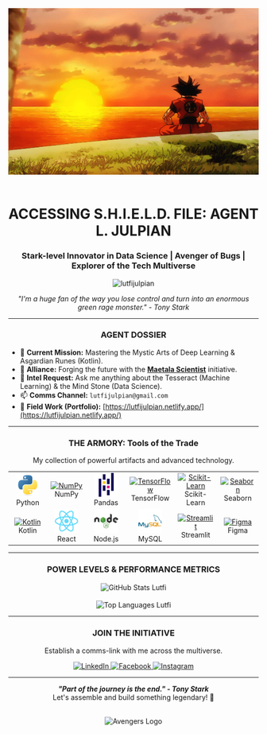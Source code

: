 <div align="center">
  <img src="https://raw.githubusercontent.com/Julpian/Julpian/refs/heads/main/unduhan.gif" alt="Lutfi Julpian" style="margin-bottom: 20px;" />
</div>

<h1 align="center">
  ACCESSING S.H.I.E.L.D. FILE: AGENT L. JULPIAN
</h1>

<h3 align="center">Stark-level Innovator in Data Science | Avenger of Bugs | Explorer of the Tech Multiverse</h3>

<p align="center">
  <img src="https://komarev.com/ghpvc/?username=lutfijulpian&label=Profile%20Views&color=blue&style=for-the-badge" alt="lutfijulpian"/> 
</p>

<p align="center">
  <i>"I'm a huge fan of the way you lose control and turn into an enormous green rage monster." - Tony Stark</i>
</p>

---

<h3 align="center">AGENT DOSSIER</h3>

-   🌱 **Current Mission:** Mastering the Mystic Arts of Deep Learning & Asgardian Runes (Kotlin).
-   🤝 **Alliance:** Forging the future with the **[Maetala Scientist](#)** initiative.
-   💬 **Intel Request:** Ask me anything about the Tesseract (Machine Learning) & the Mind Stone (Data Science).
-   📫 **Comms Channel:** `lutfijulpian@gmail.com`
-   🐸 **Field Work (Portfolio):** [https://lutfijulpian.netlify.app/](https://lutfijulpian.netlify.app/)

---

<h3 align="center">THE ARMORY: Tools of the Trade</h3>
<p align="center">
  My collection of powerful artifacts and advanced technology.
</p>
<table align="center">
  <tr>
    <td align="center" width="96">
      <a href="https://www.python.org" target="_blank">
        <img src="https://raw.githubusercontent.com/devicons/devicon/master/icons/python/python-original.svg" width="48" height="48" alt="Python" />
      </a>
      <br>Python
    </td>
    <td align="center" width="96">
      <a href="https://numpy.org/" target="_blank">
        <img src="https://numpy.org/images/logo.svg" width="48" height="48" alt="NumPy" />
      </a>
      <br>NumPy
    </td>
    <td align="center" width="96">
      <a href="https://pandas.pydata.org/" target="_blank">
        <img src="https://raw.githubusercontent.com/devicons/devicon/2ae2a900d2f041da66e950e4d48052658d850630/icons/pandas/pandas-original.svg" width="48" height="48" alt="Pandas" />
      </a>
      <br>Pandas
    </td>
    <td align="center" width="96">
      <a href="https://www.tensorflow.org" target="_blank">
        <img src="https://www.vectorlogo.zone/logos/tensorflow/tensorflow-icon.svg" width="48" height="48" alt="TensorFlow" />
      </a>
      <br>TensorFlow
    </td>
    <td align="center" width="96">
      <a href="https://scikit-learn.org/" target="_blank">
        <img src="https://upload.wikimedia.org/wikipedia/commons/0/05/Scikit_learn_logo_small.svg" width="48" height="48" alt="Scikit-Learn" />
      </a>
      <br>Scikit-Learn
    </td>
    <td align="center" width="96">
      <a href="https://seaborn.pydata.org/" target="_blank">
        <img src="https://seaborn.pydata.org/_images/logo-mark-lightbg.svg" width="48" height="48" alt="Seaborn" />
      </a>
      <br>Seaborn
    </td>
  </tr>
  <tr>
    <td align="center" width="96">
      <a href="https://kotlinlang.org" target="_blank">
        <img src="https://www.vectorlogo.zone/logos/kotlinlang/kotlinlang-icon.svg" width="48" height="48" alt="Kotlin" />
      </a>
      <br>Kotlin
    </td>
    <td align="center" width="96">
      <a href="https://reactjs.org/" target="_blank">
        <img src="https://raw.githubusercontent.com/devicons/devicon/master/icons/react/react-original.svg" width="48" height="48" alt="React" />
      </a>
      <br>React
    </td>
    <td align="center" width="96">
      <a href="https://nodejs.org" target="_blank">
        <img src="https://raw.githubusercontent.com/devicons/devicon/master/icons/nodejs/nodejs-original-wordmark.svg" width="48" height="48" alt="Node.js" />
      </a>
      <br>Node.js
    </td>
    <td align="center" width="96">
      <a href="https://www.mysql.com/" target="_blank">
        <img src="https://raw.githubusercontent.com/devicons/devicon/master/icons/mysql/mysql-original-wordmark.svg" width="48" height="48" alt="MySQL" />
      </a>
      <br>MySQL
    </td>
    <td align="center" width="96">
      <a href="https://streamlit.io/" target="_blank">
        <img src="https://streamlit.io/images/brand/streamlit-logo-primary-colormark-darktext.png" width="48" height="48" alt="Streamlit" />
      </a>
      <br>Streamlit
    </td>
    <td align="center" width="96">
      <a href="https://www.figma.com/" target="_blank">
        <img src="https://www.vectorlogo.zone/logos/figma/figma-icon.svg" width="48" height="48" alt="Figma" />
      </a>
      <br>Figma
    </td>
  </tr>
</table>

---

<h3 align="center">POWER LEVELS & PERFORMANCE METRICS</h3>
<p align="center">
  <img align="center" src="https://github-readme-stats.vercel.app/api?username=lutfijulpian&show_icons=true&theme=tokyonight&icon_color=79A3DC&text_color=C9D1D9&bg_color=0D1117" alt="GitHub Stats Lutfi" />
  <br><br>
  <img align="center" src="https://github-readme-stats.vercel.app/api/top-langs/?username=lutfijulpian&layout=compact&theme=tokyonight&bg_color=0D1117" alt="Top Languages Lutfi" />
</p>

---

<h3 align="center">JOIN THE INITIATIVE</h3>
<p align="center">
  Establish a comms-link with me across the multiverse.
</p>
<p align="center">
  <a href="https://linkedin.com/in/lutfi-julpian" target="_blank">
    <img src="https://raw.githubusercontent.com/rahuldkjain/github-profile-readme-generator/master/src/images/icons/Social/linked-in-alt.svg" alt="LinkedIn" height="40" width="50" />
  </a>
  <a href="https://fb.com/lutfi.julpian" target="_blank">
    <img src="https://raw.githubusercontent.com/rahuldkjain/github-profile-readme-generator/master/src/images/icons/Social/facebook.svg" alt="Facebook" height="40" width="50" />
  </a>
  <a href="https://instagram.com/ljulpian" target="_blank">
    <img src="https://raw.githubusercontent.com/rahuldkjain/github-profile-readme-generator/master/src/images/icons/Social/instagram.svg" alt="Instagram" height="40" width="50" />
  </a>
</p>

---

<p align="center">
  <b><i>"Part of the journey is the end." - Tony Stark</i></b>
  <br>
  Let's assemble and build something legendary! 🚀
</p>
<br>
<div align="center">
  <img src="https://media.tenor.com/x-O582iGipgAAAAi/avengers-logo.gif" alt="Avengers Logo" width="100"/>
</div>
